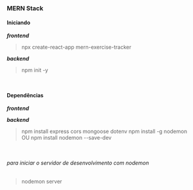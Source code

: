### **MERN Stack**

#### Iniciando
***frontend***
> npx create-react-app mern-exercise-tracker

***backend***
> npm init -y 

<br>

#### Dependências

***frontend***

***backend***
> npm install express cors mongoose dotenv
> npm install -g nodemon OU npm install nodemon --save-dev

<br>

###### para iniciar o servidor de desenvolvimento com nodemon
> nodemon server